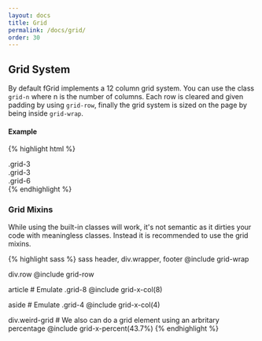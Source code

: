 ```yaml
---
layout: docs
title: Grid
permalink: /docs/grid/
order: 30
---
```


## Grid System

By default fGrid implements a 12 column grid system. You can use the class `grid-n` where n is the number of columns. Each row is cleared and given padding by using `grid-row`, finally the grid system is sized on the page by being inside `grid-wrap`.

#### Example

{% highlight html %}
<div class="grid-wrap">
  <div class="grid-row demo-grid">
    <div class="grid-3">
      <div class="demo-inner">
        .grid-3
      </div>
    </div>
    <div class="grid-3">
      <div class="demo-inner">
        .grid-3
      </div>
    </div>
    <div class="grid-6">
      <div class="demo-inner">
        .grid-6
      </div>
    </div>
  </div>
</div>
{% endhighlight %}

### Grid Mixins

While using the built-in classes will work, it's not semantic as it dirties your code with meaningless classes. Instead it is recommended to use the grid mixins.

{% highlight sass %}
sass
header, div.wrapper, footer
    @include grid-wrap

div.row
    @include grid-row

article
    # Emulate .grid-8
    @include grid-x-col(8)

aside
    # Emulate .grid-4
    @include grid-x-col(4)

div.weird-grid
    # We also can do a grid element using an arbritary percentage
    @include grid-x-percent(43.7%)
{% endhighlight %}
